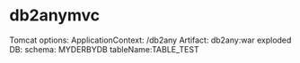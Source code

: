 # db2anymvc

Tomcat options:
  ApplicationContext: /db2any
  Artifact: db2any:war exploded
DB:
  schema: MYDERBYDB
  tableName:TABLE_TEST
